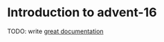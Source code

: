 # Introduction to advent-16

TODO: write [great documentation](http://jacobian.org/writing/what-to-write/)
